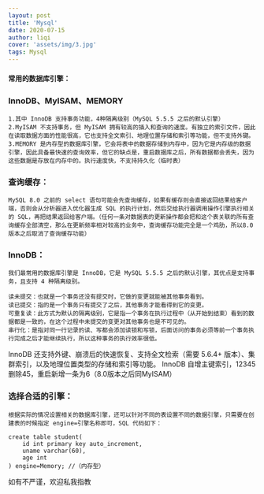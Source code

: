 ```yaml
---
layout: post
title: 'Mysql'
date: 2020-07-15
author: liqi
cover: 'assets/img/3.jpg'
tags: Mysql
---
```


#### 常用的数据库引擎：
### InnoDB、MyISAM、MEMORY 
	1.其中 InnoDB 支持事务功能，4种隔离级别（MySQL 5.5.5 之后的默认引擎）
	2.MyISAM 不支持事务，但 MyISAM 拥有较高的插入和查询的速度。有独立的索引文件，因此在读取数据方面的性能很高，它也支持全文索引、地理位置存储和索引等功能，但不支持外键。
	3.MEMORY 是内存型的数据库引擎，它会将表中的数据存储到内存中，因为它是内存级的数据引擎，因此具备最快速的查询效率，但它的缺点是，重启数据库之后，所有数据都会丢失，因为这些数据是存放在内存中的。执行速度快，不支持持久化（临时表）

### 查询缓存：
	MySQL 8.0 之前的 select 语句可能会先查询缓存，如果有缓存则会直接返回结果给客户端，否则会从分析器进入优化器生成 SQL 的执行计划，然后交给执行器调用操作引擎执行相关的 SQL，再把结果返回给客户端。（任何一条对数据表的更新操作都会把和这个表关联的所有查询缓存全部清空，那么在更新频率相对较高的业务中，查询缓存功能完全是一个鸡肋，所以8.0版本之后取消了查询缓存功能）

### InnoDB：
	我们最常用的数据库引擎是 InnoDB，它是 MySQL 5.5.5 之后的默认引擎，其优点是支持事务，且支持 4 种隔离级别。

	读未提交：也就是一个事务还没有提交时，它做的变更就能被其他事务看到。
	读已提交：指的是一个事务只有提交了之后，其他事务才能看得到它的变更。
	可重复读：此方式为默认的隔离级别，它是指一个事务在执行过程中（从开始到结束）看到的数据都是一致的，在这个过程中未提交的变更对其他事务也是不可见的。
	串行化：是指对同一行记录的读、写都会添加读锁和写锁，后面访问的事务必须等前一个事务执行完成之后才能继续执行，所以这种事务的执行效率很低。

InnoDB 还支持外键、崩溃后的快速恢复、支持全文检索（需要 5.6.4+ 版本）、集群索引，以及地理位置类型的存储和索引等功能。
InnoDB 自增主键索引，12345删除45，重启新增一条为6（8.0版本之后同MyISAM）


### 选择合适的引擎：
	根据实际的情况设置相关的数据库引擎，还可以针对不同的表设置不同的数据引擎，只需要在创建表的时候指定 engine=引擎名称即可，SQL 代码如下：

	create table student(
   		id int primary key auto_increment,
   		uname varchar(60),
   		age int
	) engine=Memory; //（内存型）

如有不严谨，欢迎私我指教
